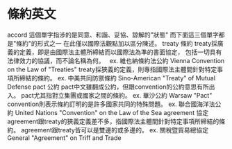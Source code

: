 # 條約英文

accord 這個單字指涉的是同意、和諧、妥協、諒解的"狀態" 而下面這三個單字都是"條約"的形式之一 在此僅以國際法觀點加以區分陳述。 treaty 條約 treaty採廣義的定義，即是由國際法主體所締結而以國際法為準的書面協定， 包括一切具有法律效力的協議，而不論名稱為何。  
ex. 維也納條約法公約 Vienna Convention on the Law of "Treaties" treaty採狹義的定義，則專指國際法主體間針對特定事項所締結的條約。
ex. 中美共同防禦條約 Sino-American "Treaty" of Mutual Defense pact 公約 pact中文雖翻成公約，但跟convention的公約意思有所出入。 pact尤其指對立集團或國家之間的條約。 ex. 華沙公約 Warsaw "Pact" convention則表示條約訂明的是許多國家共同的特殊問題。 ex. 聯合國海洋法公約 United Nations "Convention" on the Law of the Sea agreement 協定 agreement跟treaty的狹義定義差不多，指國際法主體間針對特定事項所締結的條約。 agreement跟treaty皆可以是雙邊的或多邊的。 ex. 關稅暨貿易總協定 General "Agreement" on Triff and Trade
